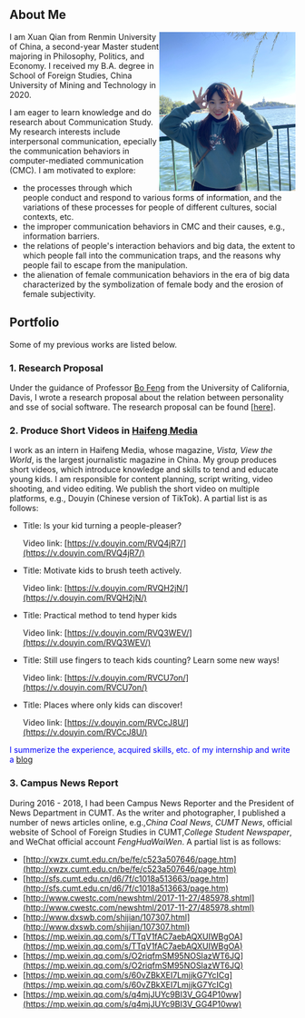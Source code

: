## About Me

<img src='./assets/images/photo.jpg' width='240px' style="float:right">

I am Xuan Qian from Renmin University of China, a second-year Master student majoring in Philosophy, Politics, and Economy. I received my B.A. degree in School of Foreign Studies, China University of Mining and Technology in 2020.

I am eager to learn knowledge and do research about Communication Study. My research interests include interpersonal communication, epecially the communication behaviors in computer-mediated communication (CMC). I am motivated to explore:
* the processes through which people conduct and respond to various forms of information, and the variations of these processes for people of different cultures, social contexts, etc.
* the improper communication behaviors in CMC and their causes, e.g., information barriers.
* the relations of people's interaction behaviors and big data, the extent to which people fall into the communication traps, and the reasons why people fail to escape from the manipulation.
* the alienation of female communication behaviors in the era of big data characterized by the symbolization of female body and the erosion of female subjectivity.


## Portfolio
Some of my previous works are listed below.
### 1. Research Proposal
Under the guidance of Professor [Bo Feng](https://communication.ucdavis.edu/people/bfeng) from the University of California, Davis, I wrote a research proposal about the relation between personality and sse of social software. The research proposal can be found [[here](./assets/files/XuanQian_ResearchProposal.pdf)].

### 2. Produce Short Videos in [Haifeng Media](http://www.vistastory.com/index.html#/)
I work as an intern in Haifeng Media, whose magazine, *Vista, View the World*, is the largest journalistic magazine in China. My group produces short videos, which introduce knowledge and skills to tend and educate young kids. I am responsible for content planning, script writing, video shooting, and video editing. We publish the short video on multiple platforms, e.g., Douyin (Chinese version of TikTok). A partial list is as follows:
* Title: Is your kid turning a people-pleaser?
  
  Video link: [https://v.douyin.com/RVQ4jR7/](https://v.douyin.com/RVQ4jR7/)
* Title: Motivate kids to brush teeth actively.
  
  Video link: [https://v.douyin.com/RVQH2jN/](https://v.douyin.com/RVQH2jN/)
* Title: Practical method to tend hyper kids

  Video link: [https://v.douyin.com/RVQ3WEV/](https://v.douyin.com/RVQ3WEV/)

* Title: Still use fingers to teach kids counting? Learn some new ways!

  Video link: [https://v.douyin.com/RVCU7on/](https://v.douyin.com/RVCU7on/)
  
* Title: Places where only kids can discover!
 
  Video link: [https://v.douyin.com/RVCcJ8U/](https://v.douyin.com/RVCcJ8U/)

<font color=blue>I summerize the experience, acquired skills, etc. of my internship and write a [blog](https://www.xuanq.com/video) </font>

### 3. Campus News Report
During 2016 - 2018, I had been Campus News Reporter and the President of News Department in CUMT. As the writer and photographer, I published a number of news articles online, e.g.,*China Coal News*, *CUMT News*, official website of School of Foreign Studies in CUMT,*College Student Newspaper*, and WeChat official account *FengHuaWaiWen*. A partial list is as follows:
* [http://xwzx.cumt.edu.cn/be/fe/c523a507646/page.htm](http://xwzx.cumt.edu.cn/be/fe/c523a507646/page.htm)
* [http://sfs.cumt.edu.cn/d6/7f/c1018a513663/page.htm](http://sfs.cumt.edu.cn/d6/7f/c1018a513663/page.htm)
* [http://www.cwestc.com/newshtml/2017-11-27/485978.shtml](http://www.cwestc.com/newshtml/2017-11-27/485978.shtml)
* [http://www.dxswb.com/shijian/107307.html](http://www.dxswb.com/shijian/107307.html)
* [https://mp.weixin.qq.com/s/TTqV1fAC7aebAQXUIWBgOA](https://mp.weixin.qq.com/s/TTqV1fAC7aebAQXUIWBgOA)
* [https://mp.weixin.qq.com/s/O2riqfmSM95NOSIazWT6JQ](https://mp.weixin.qq.com/s/O2riqfmSM95NOSIazWT6JQ)
* [https://mp.weixin.qq.com/s/60vZBkXEI7LmjjkG7YcICg](https://mp.weixin.qq.com/s/60vZBkXEI7LmjjkG7YcICg)
* [https://mp.weixin.qq.com/s/q4mjJUYc9BI3V_GG4P10ww](https://mp.weixin.qq.com/s/q4mjJUYc9BI3V_GG4P10ww)
